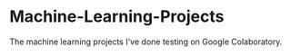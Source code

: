 # Machine-Learning-Projects
The machine learning projects I've done testing on Google Colaboratory.
